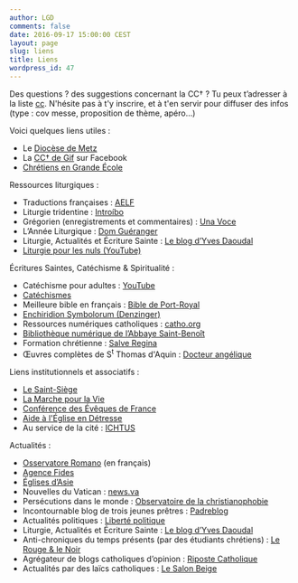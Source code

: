 ```yaml
---
author: LGD
comments: false
date: 2016-09-17 15:00:00 CEST
layout: page
slug: liens
title: Liens
wordpress_id: 47
---
```


Des questions ? des suggestions concernant la CC† ?
Tu peux t’adresser à la liste <a href="mailto:cc@rezometz.org"><i class="fa fa-envelope-o"></i> cc</a>.
N'hésite pas à t'y inscrire, et à t'en servir pour diffuser des infos (type : cov messe, proposition de thème, apéro...)

Voici quelques liens utiles :

* Le [Diocèse de Metz](http://metz.catholique.fr/)
* La [CC† de Gif](https://www.facebook.com/cccroix) sur Facebook
* [Chrétiens en Grande École](http://www.cgenational.com/)

Ressources liturgiques :

* Traductions françaises : [AELF](http://aelf.org/)
* Liturgie tridentine : [Introíbo](http://introibo.fr/)
* Grégorien (enregistrements et commentaires) : [Una Voce](http://www.unavoce.fr/)
* L’Année Liturgique : [Dom Guéranger](http://www.abbaye-saint-benoit.ch/gueranger/anneliturgique/index.htm)
* Liturgie, Actualités et Écriture Sainte : [Le blog d’Yves Daoudal](http://yvesdaoudal.hautetfort.com/)
* [Liturgie pour les nuls (YouTube)](https://www.youtube.com/playlist?list=PLqpHp03iF-PfFqACzE0ModHYKv5OddyUO)

Écritures Saintes, Catéchisme & Spiritualité :

* Catéchisme pour adultes : [YouTube](https://www.youtube.com/playlist?list=PLqpHp03iF-PcFIwgwVhptdXZ2rtfIgJhN)
* [Catéchismes](http://catechisme.free.fr/)
* Meilleure bible en français : [Bible de Port-Royal](https://fr.wikisource.org/wiki/Bible_Sacy)
* [Enchiridion Symbolorum (Denzinger)](http://catho.org/9.php?d=g0)
* Ressources numériques catholiques : [catho.org](http://catho.org/)
* [Bibliothèque numérique de l’Abbaye Saint-Benoît](http://www.abbaye-saint-benoit.ch/bibliotheque.htm)
* Formation chrétienne : [Salve Regina](http://www.salve-regina.com/)
* Œuvres complètes de S<sup>t</sup> Thomas d'Aquin : [Docteur angélique](http://docteurangelique.free.fr/saint_thomas_d_aquin/oeuvres_completes.html)

Liens institutionnels et associatifs :

* [Le Saint-Siège](http://www.vatican.va)
* [La Marche pour la Vie](http://enmarchepourlavie.fr/)
* [Conférence des Évêques de France](http://www.eglise.catholique.fr/)
* [Aide à l'Église en Détresse](http://www.aed-france.org/actualite/a-la-une/)
* Au service de la cité : [ICHTUS](http://www.ichtus.fr/)

Actualités :

* [Osservatore Romano](http://www.osservatoreromano.va/fr) (en français)
* [Agence Fides](http://www.fides.org/fr/news)
* [Églises d’Asie](http://eglasie.mepasie.org/)
* Nouvelles du Vatican : [news.va](http://www.news.va/fr)
* Persécutions dans le monde : [Observatoire de la christianophobie](http://www.christianophobie.fr/)
* Incontournable blog de trois jeunes prêtres : [Padreblog](http://www.padreblog.fr/)
* Actualités politiques : [Liberté politique](http://www.libertepolitique.com)
* Liturgie, Actualités et Écriture Sainte : [Le blog d’Yves Daoudal](http://yvesdaoudal.hautetfort.com/)
* Anti-chroniques du temps présents (par des étudiants chrétiens) : [Le Rouge & le Noir](http://www.lerougeetlenoir.org/)
* Agrégateur de blogs catholiques d’opinion : [Riposte Catholique](http://www.riposte-catholique.fr/)
* Actualités par des laïcs catholiques : [Le Salon Beige](http://lesalonbeige.blogs.com)
